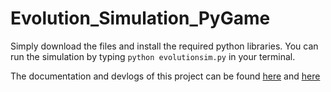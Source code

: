 # Evolution_Simulation_PyGame

Simply download the files and install the required python libraries. You can run the simulation by typing `python evolutionsim.py` in your terminal.

The documentation and devlogs of this project can be found [here]() and [here]()
